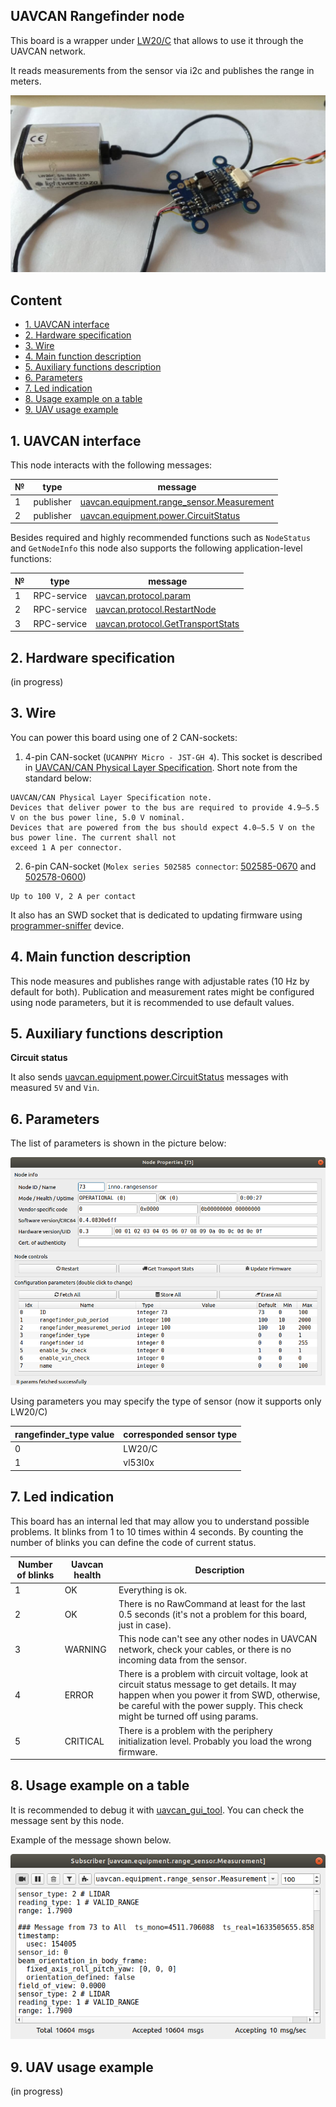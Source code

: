 ## UAVCAN Rangefinder node

This board is a wrapper under [LW20/C](https://www.mouser.com/datasheet/2/321/28055-LW20-SF20-LiDAR-Manual-Rev-7-1371848.pdf) that allows to use it through the UAVCAN network.

It reads measurements from the sensor via i2c and publishes the range in meters.

![rangefinder](rangefinder.jpg?raw=true "rangefinder")

## Content
  - [1. UAVCAN interface](#1-uavcan-interface)
  - [2. Hardware specification](#2-hardware-specification)
  - [3. Wire](#3-wire)
  - [4. Main function description](#4-main-function-description)
  - [5. Auxiliary functions description](#5-auxiliary-function-description)
  - [6. Parameters](#6-parameters)
  - [7. Led indication](#7-led-indication)
  - [8. Usage example on a table](#8-usage-example-on-a-table)
  - [9. UAV usage example](#9-uav-usage-example)

## 1. UAVCAN interface

This node interacts with the following messages:

| № | type      | message  |
| - | --------- | -------- |
| 1 | publisher   | [uavcan.equipment.range_sensor.Measurement](https://legacy.uavcan.org/Specification/7._List_of_standard_data_types/#measurement) |
| 2 | publisher   | [uavcan.equipment.power.CircuitStatus](https://legacy.uavcan.org/Specification/7._List_of_standard_data_types/#circuitstatus) |

Besides required and highly recommended functions such as `NodeStatus` and `GetNodeInfo` this node also supports the following application-level functions:

| № | type      | message  |
| - | --------- | -------- |
| 1 | RPC-service | [uavcan.protocol.param](https://legacy.uavcan.org/Specification/7._List_of_standard_data_types/#uavcanprotocolparam) |
| 2 | RPC-service | [uavcan.protocol.RestartNode](https://legacy.uavcan.org/Specification/7._List_of_standard_data_types/#restartnode) |
| 3 | RPC-service | [uavcan.protocol.GetTransportStats](https://legacy.uavcan.org/Specification/7._List_of_standard_data_types/#gettransportstats) |

## 2. Hardware specification

(in progress)

## 3. Wire

You can power this board using one of 2 CAN-sockets:

1. 4-pin CAN-socket (`UCANPHY Micro - JST-GH 4`). This socket is described in [UAVCAN/CAN Physical Layer Specification](https://forum.uavcan.org/t/uavcan-can-physical-layer-specification-v1-0/1471). Short note from the standard below: 
```
UAVCAN/CAN Physical Layer Specification note.
Devices that deliver power to the bus are required to provide 4.9–5.5 V on the bus power line, 5.0 V nominal.
Devices that are powered from the bus should expect 4.0–5.5 V on the bus power line. The current shall not
exceed 1 A per connector.
```
2. 6-pin CAN-socket (`Molex series 502585 connector`: [502585-0670](https://www.molex.com/molex/products/part-detail/pcb_receptacles/5025850670) and [502578-0600](https://www.molex.com/molex/products/part-detail/crimp_housings/5025780600))

```
Up to 100 V, 2 A per contact
```

It also has an SWD socket that is dedicated to updating firmware using [programmer-sniffer](doc/programmer_sniffer/README.md) device.

## 4. Main function description

This node measures and publishes range with adjustable rates (10 Hz by default for both). Publication and measurement rates might be configured using node parameters, but it is recommended to use default values.

## 5. Auxiliary functions description

**Circuit status**

It also sends [uavcan.equipment.power.CircuitStatus](https://legacy.uavcan.org/Specification/7._List_of_standard_data_types/#circuitstatus) messages with measured `5V` and `Vin`.

## 6. Parameters

The list of parameters is shown in the picture below:

![scheme](rangefinder_params.png?raw=true "scheme")

Using parameters you may specify the type of sensor (now it supports only LW20/C)

| rangefinder_type value | corresponded sensor type  |
| ---------------------- | ------------------------- |
| 0                      | LW20/C                    |
| 1                      | vl53l0x                   |

## 7. Led indication

This board has an internal led that may allow you to understand possible problems. It blinks from 1 to 10 times within 4 seconds. By counting the number of blinks you can define the code of current status.

| Number of blinks | Uavcan health   | Description                     |
| ---------------- | -------------- | ------------------------------- |
| 1                | OK             | Everything is ok.                |
| 2                | OK             | There is no RawCommand at least for the last 0.5 seconds (it's not a problem for this board, just in case). |
| 3                | WARNING        | This node can't see any other nodes in UAVCAN network, check your cables, or there is no incoming data from the sensor. |
| 4                | ERROR          | There is a problem with circuit voltage, look at circuit status message to get details. It may happen when you power it from SWD, otherwise, be careful with the power supply. This check might be turned off using params. |
| 5                | CRITICAL       | There is a problem with the periphery initialization level. Probably you load the wrong firmware. |


## 8. Usage example on a table

It is recommended to debug it with [uavcan_gui_tool](https://github.com/UAVCAN/gui_tool). You can check the message sent by this node.

Example of the message shown below.

![scheme](rangefinder_message.png?raw=true "scheme")

## 9. UAV usage example

(in progress)
